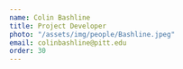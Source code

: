 ```yaml
---
name: Colin Bashline
title: Project Developer
photo: "/assets/img/people/Bashline.jpeg" 
email: colinbashline@pitt.edu
order: 30
---
```

